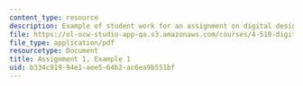 ```yaml
---
content_type: resource
description: Example of student work for an assignment on digital design and fabrication.
file: https://ol-ocw-studio-app-qa.s3.amazonaws.com/courses/4-510-digital-design-fabrication-fall-2008/b334c91994e1aee564b2ac6ea9b551bf_assn1_example1.pdf
file_type: application/pdf
resourcetype: Document
title: Assignment 1, Example 1
uid: b334c919-94e1-aee5-64b2-ac6ea9b551bf
---
```

